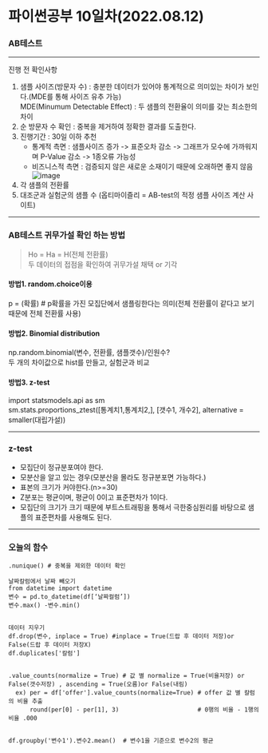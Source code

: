 # 파이썬공부 10일차(2022.08.12)
### AB테스트
------
진행 전 확인사항
1. 샘플 사이즈(방문자 수) : 충분한 데이터가 있어야 통계적으로 의미있는 차이가 보인다.(MDE를 통해 사이즈 유추 가능)   
      MDE(Minumum Detectable Effect) : 두 샘플의 전환율이 의미를 갖는 최소한의 차이
2. 순 방문자 수 확인 : 중복을 제거하여 정확한 결과를 도출한다.
3. 진행기간 : 30일 이하 추천
	- 통계적 측면 : 샘플사이즈 증가 -> 표준오차 감소 -> 그래프가 모수에 가까워지며 P-Value 감소 -> 1종오류 가능성
	- 비즈니스적 측면 : 검증되지 않은 새로운 소재이기 때문에 오래하면 좋지 않음   
![image](https://user-images.githubusercontent.com/110000734/184354871-17b8b584-9216-40df-8831-7771a847e9ea.png)
4.  각 샘플의 전환률
5. 대조군과 실험군의 샘플 수 (옵티마이즐리 = AB-test의 적정 샘플 사이즈 계산 사이트)
----------------------------------------
### AB테스트 귀무가설 확인 하는 방법
> Ho = Ha = H(전체 전환률)   
> 두 데이터의 접점을 확인하여 귀무가설 채택 or 기각   
#### 방법1. random.choice이용
p = (확률) # p확률을 가진 모집단에서 샘플링한다는 의미(전체 전환률이 같다고 보기 때문에 전체 전환률 사용)
#### 방법2. Binomial distribution
np.random.binomial(변수, 전환률, 샘플갯수)/인원수?   
두 개의 차이값으로 hist를 만들고, 실험군과 비교
#### 방법3. z-test
import statsmodels.api as sm   
sm.stats.proportions_ztest([통계치1,통계치2,], [갯수1, 개수2], alternative = smaller(대립가설))   

---
### z-test
- 모집단이 정규분포여야 한다.
- 모분산을 알고 있는 경우(모분산을 몰라도 정규분포면 가능하다.)
- 표본의 크기가 커야한다.(n>=30)
- Z분포는 평균이며, 평균이 0이고 표준편차가 1이다.
- 모집단의 크기가 크기 때문에 부트스트래핑을 통해서 극한중심원리를 바탕으로 샘플의 표준편차를 사용해도 된다.
---

### 오늘의 함수
```
.nunique() # 중복을 제외한 데이터 확인

날짜칼럼에서 날짜 빼오기
from datetime import datetime
변수 = pd.to_datetime(df[‘날짜컬럼’])
변수.max() -변수.min() 


데이터 지우기
df.drop(변수, inplace = True) #inplace = True(드랍 후 데이터 저장)or False(드랍 후 데이터 저장X)   
df.duplicates['칼럼']


.value_counts(normalize = True) # 값 별 normalize = True(비율저장) or False(갯수저장) , ascending = True(오름)or False(내림)
  ex) per = df['offer'].value_counts(normalize=True) # offer 값 별 칼럼의 비율 추출
      round(per[0] - per[1], 3)                      # 0행의 비율 - 1행의 비율 .000


df.groupby('변수1').변수2.mean()  # 변수1을 기준으로 변수2의 평균
```
